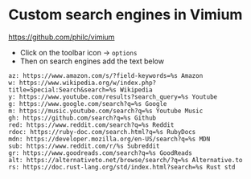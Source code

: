# Custom search engines in Vimium

https://github.com/philc/vimium

- Click on the toolbar icon -> `options`
- Then on search engines add the text below

```
az: https://www.amazon.com/s/?field-keywords=%s Amazon
w: https://www.wikipedia.org/w/index.php?title=Special:Search&search=%s Wikipedia
y: https://www.youtube.com/results?search_query=%s Youtube
g: https://www.google.com/search?q=%s Google
m: https://music.youtube.com/search?q=%s Youtube Music
gh: https://github.com/search?q=%s Github
red: https://www.reddit.com/search?q=%s Reddit
rdoc: https://ruby-doc.com/search.html?q=%s RubyDocs
mdn: https://developer.mozilla.org/en-US/search?q=%s MDN
sub: https://www.reddit.com/r/%s Subreddit
gr: https://www.goodreads.com/search?q=%s GoodReads
alt: https://alternativeto.net/browse/search/?q=%s Alternative.to
rs: https://doc.rust-lang.org/std/index.html?search=%s Rust std
```
